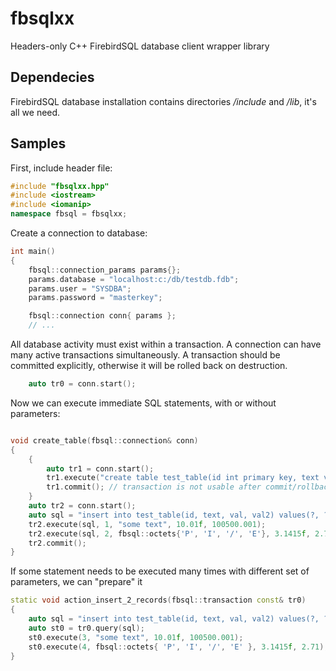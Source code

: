 # fbsqlxx
Headers-only C++ FirebirdSQL database client wrapper library

## Dependecies
FirebirdSQL database installation contains directories _<path>/include_ and _<path>/lib_, it's all we need.

## Samples

First, include header file:
```c++
#include "fbsqlxx.hpp"
#include <iostream>
#include <iomanip>
namespace fbsql = fbsqlxx;
```

Create a connection to database:
```c++
int main()
{
    fbsql::connection_params params{};
    params.database = "localhost:c:/db/testdb.fdb";
    params.user = "SYSDBA";
    params.password = "masterkey";

    fbsql::connection conn{ params };
    // ...
```

All database activity must exist within a transaction. A connection can have many active transactions simultaneously. A transaction should be committed explicitly, otherwise it will be rolled back on destruction.
```c++
    auto tr0 = conn.start();
```
Now we can execute immediate SQL statements, with or without parameters:

```c++

void create_table(fbsql::connection& conn)
{
    {
        auto tr1 = conn.start();
        tr1.execute("create table test_table(id int primary key, text varchar(10), val float, val2 decimal(12, 3))");
        tr1.commit(); // transaction is not usable after commit/rollback
    }
    auto tr2 = conn.start();
    auto sql = "insert into test_table(id, text, val, val2) values(?, ?, ?, ?)";
    tr2.execute(sql, 1, "some text", 10.01f, 100500.001);
    tr2.execute(sql, 2, fbsql::octets{'P', 'I', '/', 'E'}, 3.1415f, 2.71);
    tr2.commit();
}

```

If some statement needs to be executed many times with different set of parameters, we can "prepare" it

```c++
static void action_insert_2_records(fbsql::transaction const& tr0)
{
    auto sql = "insert into test_table(id, text, val, val2) values(?, ?, ?, ?)";
    auto st0 = tr0.query(sql);
    st0.execute(3, "some text", 10.01f, 100500.001);
    st0.execute(4, fbsql::octets{ 'P', 'I', '/', 'E' }, 3.1415f, 2.71);
}
```


